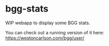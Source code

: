 # bgg-stats

WIP webapp to display some BGG stats.

You can check out a running version of it here: https://westoncarlson.com/bgg/user/<your-bgg-username>
